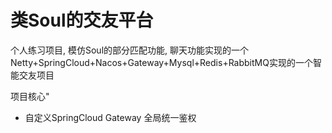 # 类Soul的交友平台

个人练习项目, 模仿Soul的部分匹配功能, 聊天功能实现的一个Netty+SpringCloud+Nacos+Gateway+Mysql+Redis+RabbitMQ实现的一个智能交友项目

项目核心"
+ 自定义SpringCloud Gateway 全局统一鉴权
